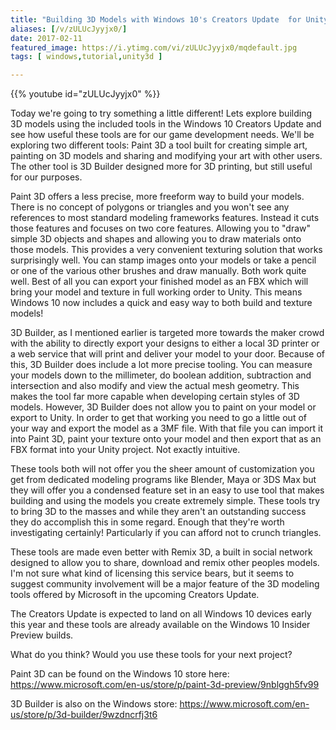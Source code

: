 ```yaml
---
title: "Building 3D Models with Windows 10's Creators Update  for Unity"
aliases: [/v/zULUcJyyjx0/]
date: 2017-02-11
featured_image: https://i.ytimg.com/vi/zULUcJyyjx0/mqdefault.jpg
tags: [ windows,tutorial,unity3d ]

---
```


{{% youtube id="zULUcJyyjx0" %}}

Today we're going to try something a little different! Lets explore building 3D models using the included tools in the Windows 10 Creators Update and see how useful these tools are for our game development needs. We'll be exploring two different tools: Paint 3D a tool built for creating simple art, painting on 3D models and sharing and modifying your art with other users. The other tool is 3D Builder designed more for 3D printing, but still useful for our purposes.

Paint 3D offers a less precise, more freeform way to build your models. There is no concept of polygons or triangles and you won't see any references to most standard modeling frameworks features. Instead it cuts those features and focuses on two core features. Allowing you to "draw" simple 3D objects and shapes and allowing you to draw materials onto those models. This provides a very convenient texturing solution that works surprisingly well. You can stamp images onto your models or take a pencil or one of the various other brushes and draw manually. Both work quite well. Best of all you can export your finished model as an FBX which will bring your model and texture in full working order to Unity. This means Windows 10 now includes a quick and easy way to both build and texture models!

3D Builder, as I mentioned earlier is targeted more towards the maker crowd with the ability to directly export your designs to either a local 3D printer or a web service that will print and deliver your model to your door. Because of this, 3D Builder does include a lot more precise tooling. You can measure your models down to the millimeter, do boolean addition, subtraction and intersection and also modify and view the actual mesh geometry. This makes the tool far more capable when developing certain styles of 3D models. However, 3D Builder does not allow you to paint on your model or export to Unity. In order to get that working you need to go a little out of your way and export the model as a 3MF file. With that file you can import it into Paint 3D, paint your texture onto your model and then export that as an FBX format into your Unity project. Not exactly intuitive.

These tools both will not offer you the sheer amount of customization you get from dedicated modeling programs like Blender, Maya or 3DS Max but they will offer you a condensed feature set in an easy to use tool that makes building and using the models you create extremely simple. These tools try to bring 3D to the masses and while they aren't an outstanding success they do accomplish this in some regard. Enough that they're worth investigating certainly! Particularly if you can afford not to crunch triangles.

These tools are made even better with Remix 3D, a built in social network designed to allow you to share, download and remix other peoples models. I'm not sure what kind of licensing this service bears, but it seems to suggest community involvement will be a major feature of the 3D modeling tools offered by Microsoft in the upcoming Creators Update.

The Creators Update is expected to land on all Windows 10 devices early this year and these tools are already available on the Windows 10 Insider Preview builds.

What do you think? Would you use these tools for your next project?

Paint 3D can be found on the Windows 10 store here: https://www.microsoft.com/en-us/store/p/paint-3d-preview/9nblggh5fv99

3D Builder is also on the Windows store: https://www.microsoft.com/en-us/store/p/3d-builder/9wzdncrfj3t6